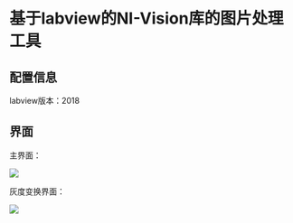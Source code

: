 # 基于labview的NI-Vision库的图片处理工具
## 配置信息
labview版本：2018

## 界面
主界面：

<img src="https://github.com/KanamiMiao/NI-Vision_Photo-Process/blob/main/img/%E4%B8%BB%E7%95%8C%E9%9D%A2.png">


灰度变换界面：

<img src="https://github.com/KanamiMiao/NI-Vision_Photo-Process/blob/main/img/%E7%81%B0%E5%BA%A6%E5%8F%98%E6%8D%A2%E7%95%8C%E9%9D%A2.png">
